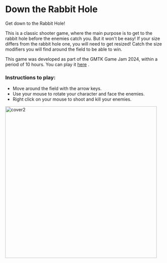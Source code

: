 # Down the Rabbit Hole

Get down to the Rabbit Hole!

This is a classic shooter game, where the main purpose is to get to the rabbit hole before the enemies catch you. But it won't be easy! If your size differs from the rabbit hole one, you will need to get resized! Catch the size modifiers you will find around the field to be able to win.

This game was developed as part of the GMTK Game Jam 2024, within a period of 10 hours. You can play it [here](https://gedixiv.itch.io/down-to-the-rabbit-hole) .
### Instructions to play:

- Move around the field with the arrow keys.
- Use your mouse to rotate your character and face the enemies.
- Right click on your mouse to shoot and kill your enemies.

<img width="480" alt="cover2" src="https://github.com/user-attachments/assets/07a7b3e9-bdc1-4593-9dfe-8ce3adc82fa4">
